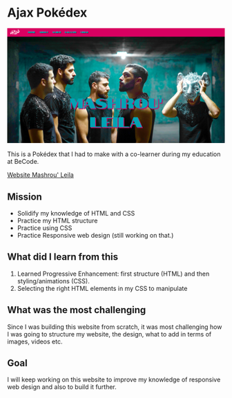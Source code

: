 # Ajax Pokédex

![PokéDex](./img/mashrouleila.png)

This is a Pokédex that I had to make with a co-learner during my education at BeCode.

[Website Mashrou' Leila](https://hichambezzizi.github.io/WebsiteWIP/)

## Mission

- Solidify my knowledge of HTML and CSS
- Practice my HTML structure
- Practice using CSS
- Practice Responsive web design (still working on that.)

## What did I learn from this

1. Learned Progressive Enhancement: first structure (HTML) and then styling/animations (CSS).
1. Selecting the right HTML elements in my CSS to manipulate

## What was the most challenging

Since I was building this website from scratch, it was most challenging how I was going to structure my website, the design, what to add in terms of images, videos etc.

## Goal

I will keep working on this website to improve my knowledge of responsive web design and also to build it further.



